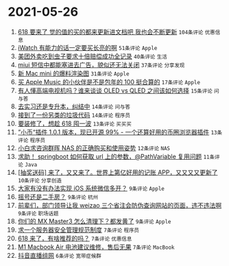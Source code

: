 # 2021-05-26

1. [618 要来了 觉的值的买的都来更新进文档吧 我也会不断更新](https://www.v2ex.com/t/779230) `104条评论` `优惠信息`
1. [iWatch 有能力的话一定要买长亮的啊](https://www.v2ex.com/t/779225) `51条评论` `Apple`
1. [美团外卖吃到虫子要求十倍赔偿成功全记录](https://www.v2ex.com/t/779233) `40条评论` `生活`
1. [miui 短信中都能塞进去广告，貌似还无法关闭](https://www.v2ex.com/t/779241) `37条评论` `分享发现`
1. [新 Mac mini 的爆料渲染图](https://www.v2ex.com/t/779218) `31条评论` `Apple`
1. [买 Apple Music 的小伙伴是不是包年的 100 挺合算的](https://www.v2ex.com/t/779226) `17条评论` `Apple`
1. [有人懂高端电视机吗？谁来谈谈 OLED vs QLED 之间该如何选择](https://www.v2ex.com/t/779285) `15条评论` `问与答`
1. [去实习还是专升本，纠结中](https://www.v2ex.com/t/779282) `14条评论` `问与答`
1. [接到了一份另类的垃圾代码](https://www.v2ex.com/t/779246) `14条评论` `程序员`
1. [要装修了，想趁 618 囤一波](https://www.v2ex.com/t/779261) `13条评论` `买买买`
1. [”小币“插件 1.0.1 版本，现已开源 99% - 一个还算好用的币圈浏览器插件](https://www.v2ex.com/t/779238) `13条评论` `程序员`
1. [小白求咨询群晖 NAS 的正确购买和使用姿势](https://www.v2ex.com/t/779249) `12条评论` `NAS`
1. [求助！ springboot 如何获取 url 上的参数，@PathVariable 复用问题](https://www.v2ex.com/t/779260) `11条评论` `Java`
1. [[抽奖送码] 来了，又又来了。世界上第亿好用的记账 APP，又又又又更新了](https://www.v2ex.com/t/779262) `10条评论` `分享创造`
1. [大家有没有办法实现 iOS 系统微信多开？](https://www.v2ex.com/t/779268) `9条评论` `Apple`
1. [摇号还是二手房？](https://www.v2ex.com/t/779242) `9条评论` `杭州`
1. [前辈们，部门领导让我 weizao 三个省注会防伪查询网站的页面，违不违法啊](https://www.v2ex.com/t/779221) `9条评论` `职场话题`
1. [你们的 MX Master3 怎么清理下？都发黄了](https://www.v2ex.com/t/779212) `9条评论` `Apple`
1. [求一个服务器安全管理规范制度](https://www.v2ex.com/t/779228) `7条评论` `程序员`
1. [618 来了，有啥推荐的吗？](https://www.v2ex.com/t/779222) `7条评论` `优惠信息`
1. [M1 Macbook Air 电池建议维修，售后无果](https://www.v2ex.com/t/779217) `7条评论` `MacBook`
1. [抖音直播组网](https://www.v2ex.com/t/779274) `6条评论` `宽带症候群`
